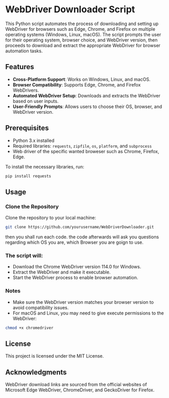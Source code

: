 # WebDriver Downloader Script

This Python script automates the process of downloading and setting up WebDriver for browsers such as Edge, Chrome, and Firefox on multiple operating systems (Windows, Linux, macOS). The script prompts the user for their operating system, browser choice, and WebDriver version, then proceeds to download and extract the appropriate WebDriver for browser automation tasks.

## Features
- **Cross-Platform Support**: Works on Windows, Linux, and macOS.
- **Browser Compatibility**: Supports Edge, Chrome, and Firefox WebDrivers.
- **Automated WebDriver Setup**: Downloads and extracts the WebDriver based on user inputs.
- **User-Friendly Prompts**: Allows users to choose their OS, browser, and WebDriver version.

## Prerequisites
- Python 3.x installed
- Required libraries: `requests`, `zipfile`, `os`, `platform`, and `subprocess`
- Web driver of the specific wanted broweser such as Chrome, Firefox, Edge.

To install the necessary libraries, run:
```bash
pip install requests
```

## Usage
### Clone the Repository
Clone the repository to your local machine:
```bash
git clone https://github.com/yourusername/WebDriverDownloader.git
```
then you shall run each code.
the code afterwards will ask you questions regarding which OS you are, which Browser you are goign to use. 

### The script will:

- Download the Chrome WebDriver version 114.0 for Windows.
- Extract the WebDriver and make it executable.
- Start the WebDriver process to enable browser automation.

### Notes
- Make sure the WebDriver version matches your browser version to avoid compatibility issues.
- For macOS and Linux, you may need to give execute permissions to the WebDriver:
```bash
chmod +x chromedriver
```

## License
This project is licensed under the MIT License.

## Acknowledgments
WebDriver download links are sourced from the official websites of Microsoft Edge WebDriver, ChromeDriver, and GeckoDriver for Firefox.








